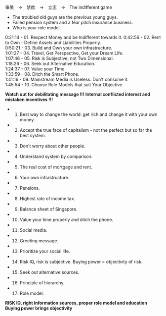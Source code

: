 审美　→　禁欲　→　立志　→　The indifferent game
- The troubled old guys are the previous young guys.
- Failed pension system and a fear pitch insurance business.
- Who is your role model.

0:21:14 - 01. Respect Money and be Indifferent towards it.
0:42:56 - 02. Rent to Own - Define Assets and Liabilities Properly.  
0:50:21 - 03. Build and Own your own infrastructure.  
1:01:27 - 04. Travel, Get Perspective, Get your Dream Life.  
1:07:46 - 05. Risk is Subjective, not Two Dimensional.  
1:18:26 - 06. Seek out Alternative Education.  
1:24:37 - 07. Value your Time.  
1:33:59 - 08. Ditch the Smart Phone.  
1:41:16 - 09. Mainstream Media is Useless. Don't consume it.  
1:45:54 - 10. Choose Role Models that suit Your Objective.  

**Watch out for debilitating message !!!**
**Internal conflicted interest and mistaken incentives !!!**


- 01. Best way to change the world: get rich and change it with your own money.
- 02. Accept the true face of capitalism - not the perfect but so far the best system.
- 03. Don't worry about other people.
- 04. Understand system by comparison.
- 05. The real cost of mortgage and rent.
- 06. Your own infrastructure.
- 07. Pensions.
- 08. Highest rate of income tax.
- 09. Balance sheet of Singapore.
- 10. Value your time properly and ditch the phone.
- 11. Social media.
- 12. Greeting message.
- 13. Prioritize your social life.
- 14. Risk IQ, risk is subjective. Buying power = objectivity of risk.
- 15. Seek out alternative sources.
- 16. Principle of hierarchy.
- 17. Role model.

**RISK IQ, right information sources, proper role model and education**
**Buying power brings objectivity**
